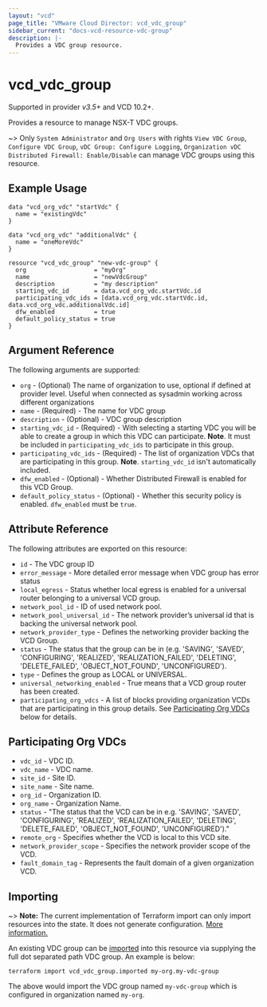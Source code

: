 ```yaml
---
layout: "vcd"
page_title: "VMware Cloud Director: vcd_vdc_group"
sidebar_current: "docs-vcd-resource-vdc-group"
description: |-
  Provides a VDC group resource.
---
```


# vcd\_vdc\_group
Supported in provider *v3.5+* and VCD 10.2+.

Provides a resource to manage NSX-T VDC groups.

~> Only `System Administrator` and `Org Users` with rights `View VDC Group`, `Configure VDC Group`, `vDC Group: Configure Logging`, `Organization vDC Distributed Firewall: Enable/Disable` can manage VDC groups using this resource.

## Example Usage

```hcl
data "vcd_org_vdc" "startVdc" {
  name = "existingVdc"
}

data "vcd_org_vdc" "additionalVdc" {
  name = "oneMoreVdc"
}

resource "vcd_vdc_group" "new-vdc-group" {
  org                   = "myOrg"
  name                  = "newVdcGroup"
  description           = "my description"
  starting_vdc_id       = data.vcd_org_vdc.startVdc.id
  participating_vdc_ids = [data.vcd_org_vdc.startVdc.id, data.vcd_org_vdc.additionalVdc.id]
  dfw_enabled           = true
  default_policy_status = true
}
```

## Argument Reference

The following arguments are supported:

* `org` - (Optional) The name of organization to use, optional if defined at provider level. Useful when connected as sysadmin working across different organizations
* `name` - (Required)  - The name for VDC group
* `description` - (Optional)  - VDC group description
* `starting_vdc_id` - (Required)  - With selecting a starting VDC you will be able to create a group in which this VDC can participate. **Note**. It must be included in `participating_vdc_ids` to participate in this group.
* `participating_vdc_ids` - (Required)  - The list of organization VDCs that are participating in this group. **Note**. `starting_vdc_id` isn't automatically included.
* `dfw_enabled` - (Optional)  - Whether Distributed Firewall is enabled for this VCD Group.
* `default_policy_status` - (Optional)  - Whether this security policy is enabled. `dfw_enabled` must be `true`.

## Attribute Reference

The following attributes are exported on this resource:

* `id` - The VDC group ID
* `error_message` - More detailed error message when VDC group has error status
* `local_egress` - Status whether local egress is enabled for a universal router belonging to a universal VCD group.
* `network_pool_id` - ID of used network pool.
* `network_pool_universal_id` - The network provider’s universal id that is backing the universal network pool.
* `network_provider_type` - Defines the networking provider backing the VCD Group.
* `status` - The status that the group can be in (e.g. 'SAVING', 'SAVED', 'CONFIGURING', 'REALIZED', 'REALIZATION_FAILED', 'DELETING', 'DELETE_FAILED', 'OBJECT_NOT_FOUND', 'UNCONFIGURED').
* `type` - Defines the group as LOCAL or UNIVERSAL.
* `universal_networking_enabled` - True means that a VCD group router has been created.
* `participating_org_vdcs` - A list of blocks providing organization VCDs that are participating in this group details. See [Participating Org VDCs](#participatingOrgVdcs) below for details.

<a id="participatingOrgVdcs"></a>
## Participating Org VDCs

* `vdc_id` - VDC ID.
* `vdc_name` - VDC name.
* `site_id` - Site ID.
* `site_name` - Site name.
* `org_id` - Organization ID.
* `org_name` - Organization Name.
* `status` - "The status that the VCD can be in e.g. 'SAVING', 'SAVED', 'CONFIGURING', 'REALIZED', 'REALIZATION_FAILED', 'DELETING', 'DELETE_FAILED', 'OBJECT_NOT_FOUND', 'UNCONFIGURED')."
* `remote_org` - Specifies whether the VCD is local to this VCD site.
* `network_provider_scope` - Specifies the network provider scope of the VCD.
* `fault_domain_tag` - Represents the fault domain of a given organization VCD.

## Importing

~> **Note:** The current implementation of Terraform import can only import resources into the state.
It does not generate configuration. [More information.](https://www.terraform.io/docs/import/)

An existing VDC group can be [imported][docs-import] into this resource
via supplying the full dot separated path VDC group. An example is below:

[docs-import]: https://www.terraform.io/docs/import/

```
terraform import vcd_vdc_group.imported my-org.my-vdc-group
```

The above would import the VDC group named `my-vdc-group` which is configured in organization named `my-org`.
